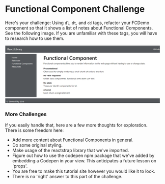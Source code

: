 # Functional Component Challenge

Here's your challenge: Using `dl`, `dt`, and `dd` tags, refactor your FCDemo component so that it shows a list of notes about Functional Components. See the following image. If you are unfamiliar with these tags, you will have to research how to use them. 

![Functional Component Challenge](../../assets/2.4-fc-challenge.PNG)

### More Challenges
If you easily handle that, here are a few more thoughts for exploration. There is some freedom here: 

* Add more content about Functional Components in general.
* Do some original styling.
* Make usage of the reactstrap library that we've imported.
* Figure out how to use the codepen npm package that we've added by embedding a Codepen in your view. This anticipates a future lesson on 'props'. 
* You are free to make this tutorial site however you would like it to look.
* There is no 'right' answer to this part of the challenge.




